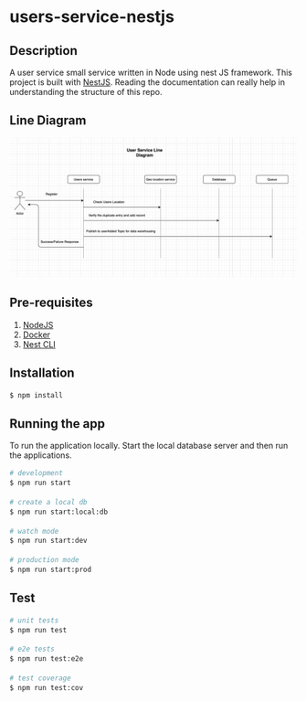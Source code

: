 # users-service-nestjs

## Description

A user service small service written in Node using nest JS framework.
This project is built with [NestJS](https://nestjs.com/).
Reading the documentation can really help in understanding the structure of this repo.

## Line Diagram

![image](users-service.png)

## Pre-requisites

1.  [NodeJS](https://nodejs.org/en/download/)
2.  [Docker](https://docs.docker.com/docker-for-mac/)
3.  [Nest CLI](https://docs.nestjs.com/cli/overview)

## Installation

```bash
$ npm install
```

## Running the app

To run the application locally. Start the local database server and then run the applications.

```bash
# development
$ npm run start

# create a local db
$ npm run start:local:db

# watch mode
$ npm run start:dev

# production mode
$ npm run start:prod
```

## Test

```bash
# unit tests
$ npm run test

# e2e tests
$ npm run test:e2e

# test coverage
$ npm run test:cov

```
